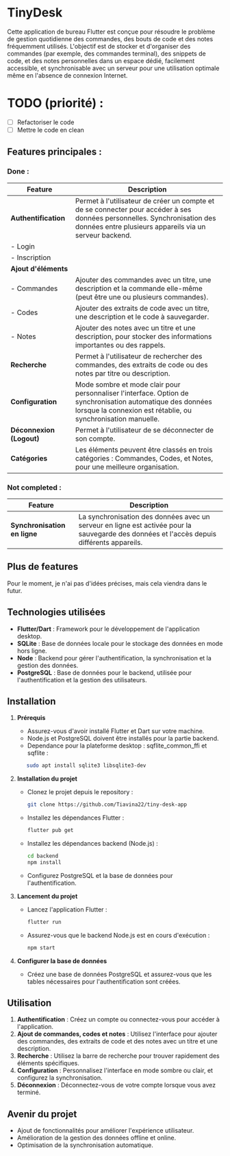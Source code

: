 # TinyDesk

Cette application de bureau Flutter est conçue pour résoudre le problème de gestion quotidienne des commandes, des bouts de code et des notes fréquemment utilisés. L'objectif est de stocker et d'organiser des commandes (par exemple, des commandes terminal), des snippets de code, et des notes personnelles dans un espace dédié, facilement accessible, et synchronisable avec un serveur pour une utilisation optimale même en l'absence de connexion Internet.

# TODO (priorité) :
- [ ] Refactoriser le code
- [ ] Mettre le code en clean

## Features principales :

### Done :

| **Feature**                      | **Description**                                                                                                                                     |
|-----------------------------------|-----------------------------------------------------------------------------------------------------------------------------------------------------|
| **Authentification**              | Permet à l'utilisateur de créer un compte et de se connecter pour accéder à ses données personnelles. Synchronisation des données entre plusieurs appareils via un serveur backend. |
| - Login                           |                                                                                                                                                     |
| - Inscription                     |                                                                                                                                                     |
| **Ajout d'éléments**              |                                                                                                                                                     |
| - Commandes                       | Ajouter des commandes avec un titre, une description et la commande elle-même (peut être une ou plusieurs commandes).                              |
| - Codes                           | Ajouter des extraits de code avec un titre, une description et le code à sauvegarder.                                                               |
| - Notes                           | Ajouter des notes avec un titre et une description, pour stocker des informations importantes ou des rappels.                                        |
| **Recherche**                     | Permet à l'utilisateur de rechercher des commandes, des extraits de code ou des notes par titre ou description.                                     |
| **Configuration**                 | Mode sombre et mode clair pour personnaliser l'interface. Option de synchronisation automatique des données lorsque la connexion est rétablie, ou synchronisation manuelle. |
| **Déconnexion (Logout)**          | Permet à l'utilisateur de se déconnecter de son compte.                                                                                             |
| **Catégories**                    | Les éléments peuvent être classés en trois catégories : Commandes, Codes, et Notes, pour une meilleure organisation.                                |

### Not completed :

| **Feature**                      | **Description**                                                                                                                                     |
|-----------------------------------|-----------------------------------------------------------------------------------------------------------------------------------------------------|
| **Synchronisation en ligne**      | La synchronisation des données avec un serveur en ligne est activée pour la sauvegarde des données et l'accès depuis différents appareils.         |

## Plus de features
Pour le moment, je n'ai pas d'idées précises, mais cela viendra dans le futur.

## Technologies utilisées

- **Flutter/Dart** : Framework pour le développement de l'application desktop.
- **SQLite** : Base de données locale pour le stockage des données en mode hors ligne.
- **Node** : Backend pour gérer l'authentification, la synchronisation et la gestion des données.
- **PostgreSQL** : Base de données pour le backend, utilisée pour l'authentification et la gestion des utilisateurs.

## Installation

1. **Prérequis**
   - Assurez-vous d'avoir installé Flutter et Dart sur votre machine.
   - Node.js et PostgreSQL doivent être installés pour la partie backend.
   - Dependance pour la plateforme desktop : sqflite_common_ffi et sqflite :
   ```bash
      sudo apt install sqlite3 libsqlite3-dev
   ```

2. **Installation du projet**
   - Clonez le projet depuis le repository :

     ```bash
     git clone https://github.com/Tiavina22/tiny-desk-app
     ```

   - Installez les dépendances Flutter :

     ```bash
     flutter pub get
     ```

   - Installez les dépendances backend (Node.js) :

     ```bash
     cd backend
     npm install
     ```

   - Configurez PostgreSQL et la base de données pour l'authentification.

3. **Lancement du projet**
   - Lancez l'application Flutter :

     ```bash
     flutter run
     ```

   - Assurez-vous que le backend Node.js est en cours d'exécution :

     ```bash
     npm start
     ```

4. **Configurer la base de données**
   - Créez une base de données PostgreSQL et assurez-vous que les tables nécessaires pour l'authentification sont créées.

## Utilisation

1. **Authentification** : Créez un compte ou connectez-vous pour accéder à l'application.
2. **Ajout de commandes, codes et notes** : Utilisez l'interface pour ajouter des commandes, des extraits de code et des notes avec un titre et une description.
3. **Recherche** : Utilisez la barre de recherche pour trouver rapidement des éléments spécifiques.
4. **Configuration** : Personnalisez l'interface en mode sombre ou clair, et configurez la synchronisation.
5. **Déconnexion** : Déconnectez-vous de votre compte lorsque vous avez terminé.

## Avenir du projet

- Ajout de fonctionnalités pour améliorer l'expérience utilisateur.
- Amélioration de la gestion des données offline et online.
- Optimisation de la synchronisation automatique.